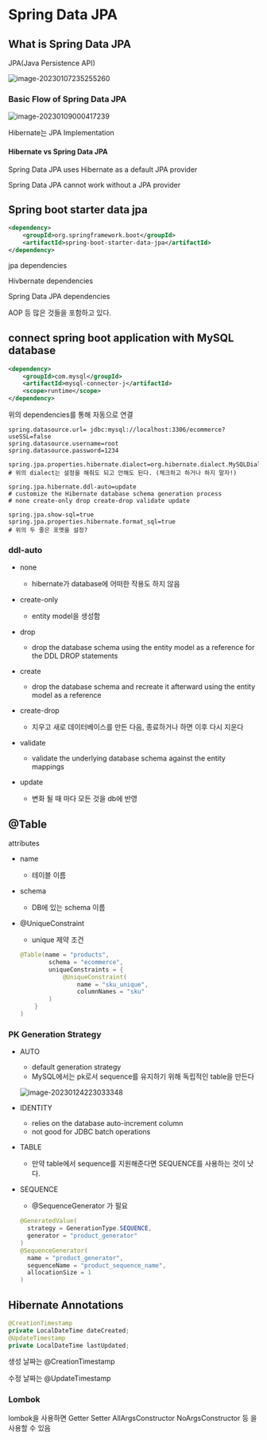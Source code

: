 # Spring Data JPA

## What is Spring Data JPA

JPA(Java Persistence API)

![image-20230107235255260](./assets/image-20230107235255260.png)

### Basic Flow of Spring Data JPA

![image-20230109000417239](./assets/image-20230109000417239.png)


 Hibernate는 JPA Implementation

#### Hibernate vs Spring Data JPA

Spring Data JPA uses Hibernate as a default JPA provider

Spring Data JPA cannot work without a JPA provider



## Spring boot starter data jpa

```xml
<dependency>
    <groupId>org.springframework.boot</groupId>
    <artifactId>spring-boot-starter-data-jpa</artifactId>
</dependency>
```

jpa dependencies

Hivbernate dependencies

Spring Data JPA dependencies

AOP 등 많은 것들을 포함하고 있다.



## connect spring boot application with MySQL database

```xml
<dependency>
    <groupId>com.mysql</groupId>
    <artifactId>mysql-connector-j</artifactId>
    <scope>runtime</scope>
</dependency>
```

위의 dependencies를 통해 자동으로 연결

```properties
spring.datasource.url= jdbc:mysql://localhost:3306/ecommerce?useSSL=false
spring.datasource.username=root
spring.datasource.password=1234

spring.jpa.properties.hibernate.dialect=org.hibernate.dialect.MySQLDialect
# 위의 dialect는 설정을 해줘도 되고 안해도 된다. (체크하고 하거나 하지 말자!)

spring.jpa.hibernate.ddl-auto=update
# customize the Hibernate database schema generation process
# none create-only drop create-drop validate update

spring.jpa.show-sql=true
spring.jpa.properties.hibernate.format_sql=true
# 위의 두 줄은 포멧을 설정?
```

### ddl-auto

- none
  - hibernate가 database에 어떠한 작용도 하지 않음
- create-only
  - entity model을 생성함
- drop
  - drop the database schema using the entity model as a reference for the DDL DROP statements
- create
  - drop the database schema and recreate it afterward using the entity model as a reference
- create-drop
  - 지우고 새로 데이터베이스를 만든 다음, 종료하거나 하면 이후 다시 지운다

- validate
  - validate the underlying database schema against the entity mappings
- update
  - 변화 될 때 마다 모든 것을 db에 반영



## @Table

attributes

- name

  - 테이블 이름

- schema

  - DB에 있는 schema 이름

- @UniqueConstraint

  - unique 제약 조건

  ```java
  @Table(name = "products",
          schema = "ecommerce",
          uniqueConstraints = {
              @UniqueConstraint(
                  name = "sku_unique",
                  columnNames = "sku"
          )
      }
  )
  ```

  

### PK Generation Strategy

- AUTO

  - default generation strategy
  - MySQL에서는 pk로서 sequence를 유지하기 위해 독립적인 table을 만든다

  ![image-20230124223033348](./assets/image-20230124223033348.png)

- IDENTITY

  - relies on the  database auto-increment column
  - not good for JDBC batch operations

- TABLE

  - 만약 table에서 sequence를 지원해준다면 SEQUENCE를 사용하는 것이 낫다.

- SEQUENCE

  - @SequenceGenerator 가 필요

  ```java
  @GeneratedValue(
  	strategy = GenerationType.SEQUENCE,
  	generator = "product_generator"
  )
  @SequenceGenerator(
  	name = "product_generator",
  	sequenceName = "product_sequence_name",
  	allocationSize = 1
  )
  ```

  

## Hibernate Annotations

```java
@CreationTimestamp
private LocalDateTime dateCreated;
@UpdateTimestamp
private LocalDateTime lastUpdated;
```

생성 날짜는 @CreationTimestamp

수정 날짜는 @UpdateTimestamp

### Lombok

lombok을 사용하면 Getter Setter AllArgsConstructor NoArgsConstructor 등 을 사용할 수 있음



